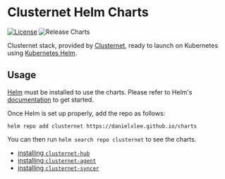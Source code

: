 # Clusternet Helm Charts

[![License](https://img.shields.io/badge/License-Apache%202.0-blue.svg)](https://opensource.org/licenses/Apache-2.0)
![Release Charts](https://github.com/DanielXLee/clusternet-charts/workflows/Release%20Charts/badge.svg?branch=main)

Clusternet stack, provided by [Clusternet](https://github.com/clusternet), ready to launch on Kubernetes
using [Kubernetes Helm](https://github.com/helm/helm).

## Usage

[Helm](https://helm.sh) must be installed to use the charts. Please refer to
Helm's [documentation](https://helm.sh/docs/) to get started.

Once Helm is set up properly, add the repo as follows:

```console
helm repo add clusternet https://danielxlee.github.io/charts
```

You can then run `helm search repo clusternet` to see the charts.

- [installing `clusternet-hub`](./charts/clusternet-hub)
- [installing `clusternet-agent`](./charts/clusternet-agent)
- [installing `clusternet-syncer`](./charts/clusternet-syncer)
